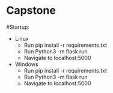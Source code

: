 # Capstone
#Startup:
- Linux
  - Run pip install -r requirements.txt
  - Run Python3 -m flask run
  - Navigate to localhost:5000
- Windows
  - Run pip install -r requirements.txt
  - Run Python3 -m flask run
  - Navigate to localhost:5000
